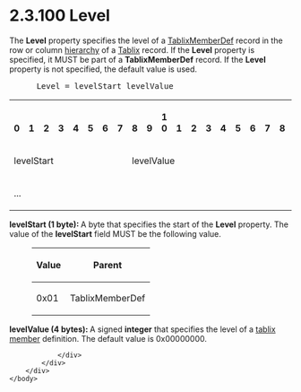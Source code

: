 <html dir="LTR" xmlns:mshelp="http://msdn.microsoft.com/mshelp" xmlns:ddue="http://ddue.schemas.microsoft.com/authoring/2003/5" xmlns:xlink="http://www.w3.org/1999/xlink" xmlns:tool="http://www.microsoft.com/tooltip">
    <head>
        <meta http-equiv="Content-Type" content="text/html; CHARSET=utf-8"></meta>
        <meta name="save" content="history"></meta>
        <title>2.3.100 Level</title>
        <xml>
            <mshelp:toctitle title="2.3.100 Level"></mshelp:toctitle>
            <mshelp:rltitle title="[MS-RPL]: Level"></mshelp:rltitle>
            <mshelp:keyword index="A" term="fc827971-8546-493c-8e47-3c3c562fa8c1"></mshelp:keyword>
            <mshelp:attr name="DCSext.ContentType" value="open specification"></mshelp:attr>
            <mshelp:attr name="AssetID" value="fc827971-8546-493c-8e47-3c3c562fa8c1"></mshelp:attr>
            <mshelp:attr name="TopicType" value="kbRef"></mshelp:attr>
            <mshelp:attr name="DCSext.Title" value="[MS-RPL]: Level" />
        </xml>
    </head>
    <body>
        <div id="header">
            <h1 class="heading">2.3.100 Level</h1>
        </div>
        <div id="mainSection">
            <div id="mainBody">
                <div id="allHistory" class="saveHistory"></div>
                <div id="sectionSection0" class="section" name="collapseableSection">
                    

<p>The <b>Level</b> property specifies the level of a <a href="638498b8-af7c-40af-bb5d-a66ce91f8b11.md">TablixMemberDef</a> record in
the row or column <a href="75ae48f7-746b-4b41-919c-6699fa28b3ef.md#gt_a07fc05d-cdb0-442c-984a-dd3589b9f682">hierarchy</a>
of a <a href="f8ea94d9-d2b6-4d7f-8dc4-59faa3a98b93.md">Tablix</a> record. If
the <b>Level</b> property is specified, it MUST be part of a <b>TablixMemberDef</b>
record. If the <b>Level</b> property is not specified, the default value is
used.</p>

<dl>
<dd>
<div><pre> Level = levelStart levelValue
</pre></div>
</dd></dl>

<table>
 <tr>
  <th><p><br>0</p></th>
  <th><p><br>1</p></th>
  <th><p><br>2</p></th>
  <th><p><br>3</p></th>
  <th><p><br>4</p></th>
  <th><p><br>5</p></th>
  <th><p><br>6</p></th>
  <th><p><br>7</p></th>
  <th><p><br>8</p></th>
  <th><p><br>9</p></th>
  <th><p>1<br>0</p></th>
  <th><p><br>1</p></th>
  <th><p><br>2</p></th>
  <th><p><br>3</p></th>
  <th><p><br>4</p></th>
  <th><p><br>5</p></th>
  <th><p><br>6</p></th>
  <th><p><br>7</p></th>
  <th><p><br>8</p></th>
  <th><p><br>9</p></th>
  <th><p>2<br>0</p></th>
  <th><p><br>1</p></th>
  <th><p><br>2</p></th>
  <th><p><br>3</p></th>
  <th><p><br>4</p></th>
  <th><p><br>5</p></th>
  <th><p><br>6</p></th>
  <th><p><br>7</p></th>
  <th><p><br>8</p></th>
  <th><p><br>9</p></th>
  <th><p>3<br>0</p></th>
  <th><p><br>1</p></th>
 </tr>
 <tr>
  <td colspan="8">
  <p>levelStart</p>
  </td>
  <td colspan="24">
  <p>levelValue</p>
  </td>
 </tr>
 <tr>
  <td colspan="8">
  <p>...</p>
  </td>
  
 </tr>
</table>

<p><b>levelStart (1 byte): </b>A byte that specifies the
start of the <b>Level</b> property. The value of the <b>levelStart</b> field
MUST be the following value.</p>

<dl>
<dd>
<table>
 <thead>
  <tr>
   <th>
   <p>Value</p>
   </th>
   <th>
   <p>Parent</p>
   </th>
  </tr>
 </thead>
 <tr>
  <td>
  <p>0x01</p>
  </td>
  <td>
  <p>TablixMemberDef</p>
  </td>
 </tr>
</table>
</dd></dl>

<p><b>levelValue (4 bytes): </b>A signed <b>integer</b>
that specifies the level of a <a href="75ae48f7-746b-4b41-919c-6699fa28b3ef.md#gt_b4923ea5-53ff-46e4-9175-c4cbb89a77be">tablix
member</a> definition. The default value is 0x00000000.</p>


                </div>
            </div>
        </div>
    </body>
</html>